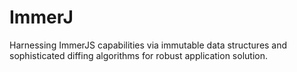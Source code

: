 # ImmerJ
Harnessing ImmerJS capabilities via immutable data structures and sophisticated diffing algorithms for robust application solution.
